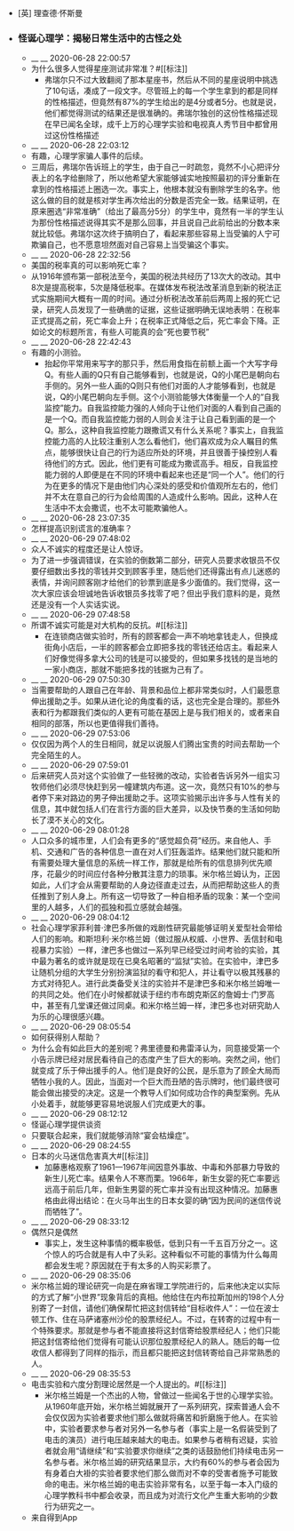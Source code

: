 - [英] 理查德·怀斯曼
- ### 怪诞心理学：揭秘日常生活中的古怪之处
    - __ __ 2020-06-28 22:00:57
    - 为什么很多人觉得星座测试非常准？#[[标注]]
        - 弗瑞尔只不过大致翻阅了那本星座书，然后从不同的星座说明中挑选了10句话，凑成了一段文字。尽管班上的每一个学生拿到的都是同样的性格描述，但竟然有87%的学生给出的是4分或者5分。也就是说，他们都觉得测试的结果还是很准确的。弗瑞尔独创的这份性格描述现在早已闻名全球，成千上万的心理学实验和电视真人秀节目中都曾用过这份性格描述
    - __ __ 2020-06-28 22:03:12
    - 有趣，心理学家骗人事件的后续。
    - 三周后，弗瑞尔告诉班上的学生，由于自己一时疏忽，竟然不小心把评分表上的名字给删除了，所以他希望大家能够诚实地按照最初的评分重新在拿到的性格描述上圈选一次。事实上，他根本就没有删除学生的名字。他这么做的目的就是核对学生再次给出的分数是否完全一致。结果证明，在原来圈选“非常准确”（给出了最高分5分）的学生中，竟然有一半的学生认为那份性格描述说得其实不是那么回事，并且说自己此前给出的分数本来就比较低。弗瑞尔这次终于搞明白了，看起来那些容易上当受骗的人宁可欺骗自己，也不愿意坦然面对自己容易上当受骗这个事实。
    - __ __ 2020-06-28 22:32:56
    - 美国的税率真的可以影响死亡率？
    - 从1916年颁布第一部税法至今，美国的税法共经历了13次大的改动。其中8次是提高税率，5次是降低税率。在媒体发布税法改革消息到新的税法正式实施期间大概有一周的时间。通过分析税法改革前后两周上报的死亡记录，研究人员发现了一些确凿的证据，这些证据明确无误地表明：在税率正式提高之前，死亡率会上升；在税率正式降低之后，死亡率会下降。正如论文的标题所言，有些人可能真的会“死也要节税”
    - __ __ 2020-06-28 22:42:43
    - 有趣的小测验。
        - 抬起你平常用来写字的那只手，然后用食指在前额上画一个大写字母Q。有些人画的Q只有自己能够看到，也就是说，Q的小尾巴是朝向右手侧的。另外一些人画的Q则只有他们对面的人才能够看到，也就是说，Q的小尾巴朝向左手侧。这个小测验能够大体衡量一个人的“自我监控”能力。自我监控能力强的人倾向于让他们对面的人看到自己画的是一个Q。而自我监控能力弱的人则会关注于让自己看到画的是一个Q。那么，这种自我监控能力跟撒谎又有什么关系呢？事实上，自我监控能力高的人比较注重别人怎么看他们，他们喜欢成为众人瞩目的焦点，能够很快让自己的行为适应所处的环境，并且很善于操控别人看待他们的方式。因此，他们更有可能成为撒谎高手。相反，自我监控能力弱的人即便是在不同的环境中看起来也还是“同一个人”。他们的行为在更多的情况下是由他们内心深处的感受和价值观所左右的，他们并不太在意自己的行为会给周围的人造成什么影响。因此，这种人在生活中不太会撒谎，也不太可能欺骗他人。
    - __ __ 2020-06-28 23:07:35
    - 怎样提高识别谎言的准确率？
    - __ __ 2020-06-29 07:48:02
    - 众人不诚实的程度还是让人惊讶。
    - 为了进一步强调错误，在实验的倒数第二部分，研究人员要求收银员不仅要仔细数出多找的零钱并交到顾客手里，随后他们还得露出有点儿迷惑的表情，并询问顾客刚才给他们的钞票到底是多少面值的。我们觉得，这一次大家应该会坦诚地告诉收银员多找零了吧？但出乎我们意料的是，竟然还是没有一个人实话实说。
    - __ __ 2020-06-29 07:48:58
    - 所谓不诚实可能是对大机构的反抗。#[[标注]]
        - 在连锁商店做实验时，所有的顾客都会一声不响地拿钱走人，但换成街角小店后，一半的顾客都会立即把多找的零钱还给店主。看起来人们好像觉得多拿大公司的钱是可以接受的，但如果多找钱的是当地的一家小商店，那就不能把多找的钱据为己有了。
    - __ __ 2020-06-29 07:50:30
    - 当需要帮助的人跟自己在年龄、背景和品位上都非常类似时，人们最愿意伸出援助之手。如果从进化论的角度看的话，这也完全是合理的。那些外表和行为都跟我们类似的人更有可能在基因上是与我们相关的，或者来自相同的部落，所以也更值得我们善待。
    - __ __ 2020-06-29 07:53:06
    - 仅仅因为两个人的生日相同，就足以说服人们腾出宝贵的时间去帮助一个完全陌生的人。
    - __ __ 2020-06-29 07:59:01
    - 后来研究人员对这个实验做了一些轻微的改动，实验者告诉另外一组实习牧师他们必须尽快赶到另一幢建筑内布道。这一次，竟然只有10%的参与者停下来对路边的男子伸出援助之手。这项实验揭示出许多与人性有关的信息，其中就包括人们在言行方面的巨大差异，以及快节奏的生活如何助长了漠不关心的文化。
    - __ __ 2020-06-29 08:01:28
    - 人口众多的城市里，人们会有更多的“感觉超负荷”经历。来自他人、手机、交通和广告的各种信息一直在对人们狂轰滥炸。结果他们就只能和所有需要处理大量信息的系统一样工作，那就是给所有的信息排列优先顺序，花最少的时间应付各种分散其注意力的琐事。米尔格兰姆认为，正因如此，人们才会从需要帮助的人身边径直走过去，从而把帮助这些人的责任推到了别人身上。所有这一切导致了一种自相矛盾的现象：某一个空间里的人越多，人们的孤独和孤立感就会越强。
    - __ __ 2020-06-29 08:04:12
    - 社会心理学家菲利普·津巴多所做的戏剧性研究最能够证明关爱型社会带给人们的影响。和斯坦利·米尔格兰姆（做过服从权威、小世界、丢信封和电视暴力实验）一样，津巴多也做过一系列早已经受过时间考验的实验，其中最为著名的或许就是现在已臭名昭著的“监狱”实验。在实验中，津巴多让随机分组的大学生分别扮演监狱的看守和犯人，并让看守以极其残暴的方式对待犯人。进行此类备受关注的实验并不是津巴多和米尔格兰姆唯一的共同之处。他们在小时候都就读于纽约市布朗克斯区的詹姆士·门罗高中，甚至有几堂课还做过同桌。和米尔格兰姆一样，津巴多也对研究助人为乐的心理很感兴趣。
    - __ __ 2020-06-29 08:05:54
    - 如何获得别人帮助？
    - 为什么会有如此巨大的差别呢？弗里德曼和弗雷泽认为，同意接受第一个小告示牌已经对居民看待自己的态度产生了巨大的影响。突然之间，他们就变成了乐于伸出援手的人。他们是良好的公民，是乐意为了顾全大局而牺牲小我的人。因此，当面对一个巨大而丑陋的告示牌时，他们最终很可能会做出接受的决定。这是一个教导人们如何成功合作的典型案例。先从小处着手，就能够更容易地说服人们完成更大的事。
    - __ __ 2020-06-29 08:12:12
    - 怪诞心理学提供谈资
    - 只要联合起来，我们就能够消除“宴会枯燥症”。
    - __ __ 2020-06-29 08:24:55
    - 日本的火马迷信危害真大#[[标注]] 
        - 加藤惠格观察了1961—1967年间因意外事故、中毒和外部暴力导致的新生儿死亡率。结果令人不寒而栗。1966年，新生女婴的死亡率要远远高于前后几年，但新生男婴的死亡率并没有出现这种情况。加藤惠格由此得出结论：在火马年出生的日本女婴的确“因为民间的迷信传说而牺牲了”。
    - __ __ 2020-06-29 08:33:12
    - 偶然只是偶然
        - 事实上，发生这种事情的概率极低，低到只有一千五百万分之一。这个惊人的巧合就是有人中了头彩。这种看似不可能的事情为什么每周都会发生呢？原因就在于有太多的人购买彩票了。
    - __ __ 2020-06-29 08:35:06
    - 米尔格兰姆的理论研究一向是在麻省理工学院进行的，后来他决定以实际的方式了解“小世界”现象背后的真相。他给住在内布拉斯加州的198个人分别寄了一封信，请他们确保帮忙把这封信转给“目标收件人”：一位在波士顿工作、住在马萨诸塞州沙伦的股票经纪人。不过，在转寄的过程中有一个特殊要求。那就是参与者不能直接将这封信寄给股票经纪人；他们只能把这封信寄给他们觉得有可能认识那位股票经纪人的熟人。随后的每一位收信人都得到了同样的指示，而且都只能把这封信转寄给自己非常熟悉的人。
    - __ __ 2020-06-29 08:35:53
    - 电击实验和六度分割理论居然是一个人提出的。#[[标注]]
        - 米尔格兰姆是一个杰出的人物，曾做过一些闻名于世的心理学实验。从1960年底开始，米尔格兰姆就展开了一系列研究，探索普通人会不会仅仅因为实验者要求他们那么做就将痛苦和折磨施于他人。在实验中，实验者要求参与者对另外一名参与者（事实上是一名假装受到了电击的演员）进行电压越来越大的电击。如果参与者稍有迟疑，实验者就会用“请继续”和“实验要求你继续”之类的话鼓励他们持续电击另一名参与者。米尔格兰姆的研究结果显示，大约有60%的参与者会因为有身着白大褂的实验者要求他们那么做而对不幸的受害者施予可能致命的电击。米尔格兰姆的电击实验非常有名，以至于每一本入门级的心理学教科书中都会收录，而且成为对流行文化产生重大影响的少数行为研究之一。
    - 来自得到App
